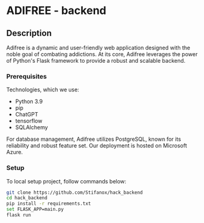 # ADIFREE - backend

## Description
Adifree is a dynamic and user-friendly web application designed with the noble goal of combating addictions. At its core, Adifree leverages the power of Python's Flask framework to provide a robust and scalable backend.

### Prerequisites
Technologies, which we use:
- Python 3.9
- pip
- ChatGPT
- tensorflow
- SQLAlchemy

For database management, Adifree utilizes PostgreSQL, known for its reliability and robust feature set. Our deployment is hosted on Microsoft Azure.

### Setup
To local setup project, follow commands below:

```bash
git clone https://github.com/Stifanox/hack_backend
cd hack_backend
pip install -r requirements.txt
set FLASK_APP=main.py
flask run